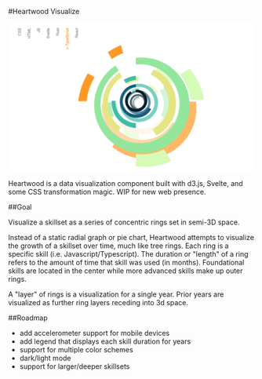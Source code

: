 #Heartwood Visualize

![Work-in-progress screenshot](screenshot.png)

Heartwood is a data visualization component built with d3.js, Svelte, and some CSS transformation magic. WIP for new web presence.

##Goal

Visualize a skillset as a series of concentric rings set in semi-3D space.

Instead of a static radial graph or pie chart, Heartwood attempts to visualize the growth of a skillset over time, much like tree rings. Each ring is a specific skill (i.e. Javascript/Typescript). The duration or "length" of a ring refers to the amount of time that skill was used (in months). Foundational skills are located in the center while more advanced skills make up outer rings.

A "layer" of rings is a visualization for a single year. Prior years are visualized as further ring layers receding into 3d space.

##Roadmap

- add accelerometer support for mobile devices
- add legend that displays each skill duration for years
- support for multiple color schemes
- dark/light mode
- support for larger/deeper skillsets
